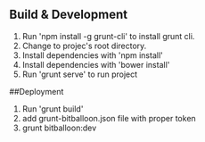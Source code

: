 ## Build & Development

1. Run 'npm install -g grunt-cli' to install grunt cli.
2. Change to projec's root directory.
3. Install dependencies with 'npm install'
4. Install dependencies with 'bower install'
5. Run 'grunt serve' to run project


##Deployment
1. Run 'grunt build'
2. add grunt-bitballoon.json file with proper token
3. grunt bitballoon:dev
